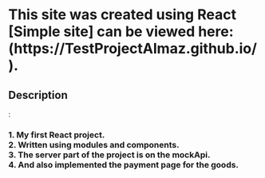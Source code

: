  <h1>This site was created using React [Simple site] can be viewed here: (https://TestProjectAlmaz.github.io/).</h1>


<h2>Description</h2>:
     <h3>   1. My first  React project. <br />
                 2. Written using modules and components. <br />
                      3. The server part of the project is on the mockApi. <br />
                             4. And also implemented the payment page for the goods.  </h3>
